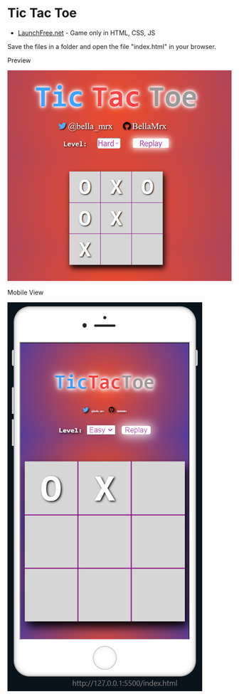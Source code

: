 # Tic Tac Toe

 - [LaunchFree.net](https://launchfree.net/sites/games/games.html) - Game only in HTML, CSS, JS

Save the files in a folder and open the file "index.html" in your browser.

Preview

![Preview](PreviewTTT.PNG)


Mobile View

![Preview](PreviewMobileTTT.PNG)